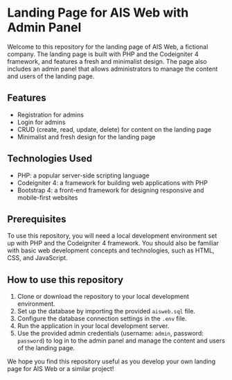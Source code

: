 # Landing Page for AIS Web with Admin Panel

Welcome to this repository for the landing page of AIS Web, a fictional company. The landing page is built with PHP and the Codeigniter 4 framework, and features a fresh and minimalist design. The page also includes an admin panel that allows administrators to manage the content and users of the landing page.

## Features

- Registration for admins
- Login for admins
- CRUD (create, read, update, delete) for content on the landing page
- Minimalist and fresh design for the landing page

## Technologies Used

- PHP: a popular server-side scripting language
- Codeigniter 4: a framework for building web applications with PHP
- Bootstrap 4: a front-end framework for designing responsive and mobile-first websites

## Prerequisites

To use this repository, you will need a local development environment set up with PHP and the Codeigniter 4 framework. You should also be familiar with basic web development concepts and technologies, such as HTML, CSS, and JavaScript.

## How to use this repository

1. Clone or download the repository to your local development environment.
2. Set up the database by importing the provided `aisweb.sql` file.
3. Configure the database connection settings in the `.env` file.
4. Run the application in your local development server.
5. Use the provided admin credentials (username: `admin`, password: `password`) to log in to the admin panel and manage the content and users of the landing page.

We hope you find this repository useful as you develop your own landing page for AIS Web or a similar project!
